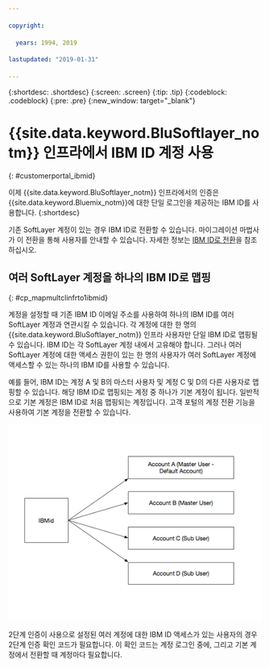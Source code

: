```yaml
---

copyright:

  years: 1994, 2019

lastupdated: "2019-01-31"

---
```


{:shortdesc: .shortdesc}
{:screen: .screen}
{:tip: .tip}
{:codeblock: .codeblock}
{:pre: .pre}
{:new_window: target="_blank"}

# {{site.data.keyword.BluSoftlayer_notm}} 인프라에서 IBM ID 계정 사용
{: #customerportal_ibmid}

이제 {{site.data.keyword.BluSoftlayer_notm}} 인프라에서의 인증은 {{site.data.keyword.Bluemix_notm}}에 대한 단일 로그인을 제공하는 IBM ID를 사용합니다.
{:shortdesc}

기존 SoftLayer 계정이 있는 경우 IBM ID로 전환할 수 있습니다. 마이그레이션 마법사가 이 전환을 통해 사용자를 안내할 수 있습니다. 자세한 정보는 [IBM ID로 전환](/docs/account?topic=account-switchtoIBMid#switchtoIBMid)을 참조하십시오.

## 여러 SoftLayer 계정을 하나의 IBM ID로 맵핑
{: #cp_mapmultclinfrto1ibmid}

계정을 설정할 때 기존 IBM ID 이메일 주소를 사용하여 하나의 IBM ID를 여러 SoftLayer 계정과 연관시킬 수 있습니다. 각 계정에 대한 한 명의 {{site.data.keyword.BluSoftlayer_notm}} 인프라 사용자만 단일 IBM ID로 맵핑될 수 있습니다. IBM ID는 각 SoftLayer 계정 내에서 고유해야 합니다. 그러나 여러 SoftLayer 계정에 대한 액세스 권한이 있는 한 명의 사용자가 여러 SoftLayer 계정에 액세스할 수 있는 하나의 IBM ID를 사용할 수 있습니다.

예를 들어, IBM ID는 계정 A 및 B의 마스터 사용자 및 계정 C 및 D의 다른 사용자로 맵핑할 수 있습니다. 해당 IBM ID로 맵핑되는 계정 중 하나가 기본 계정이 됩니다. 일반적으로 기본 계정은 IBM ID로 처음 맵핑되는 계정입니다. 고객 포털의 계정 전환 기능을 사용하여 기본 계정을 전환할 수 있습니다.

![하나의 IBM ID에 대한 다중 SoftLayer 계정](images/ibmid-image.png)

2단계 인증이 사용으로 설정된 여러 계정에 대한 IBM ID 액세스가 있는 사용자의 경우 2단계 인증 확인 코드가 필요합니다. 이 확인 코드는 계정 로그인 중에, 그리고 기본 계정에서 전환할 때 계정마다 필요합니다.
